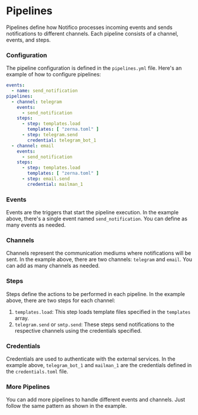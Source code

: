 # Pipelines

Pipelines define how Notifico processes incoming events and sends notifications to different channels. Each pipeline consists of a channel, events, and steps.

### Configuration

The pipeline configuration is defined in the `pipelines.yml` file. Here's an example of how to configure pipelines:

```yaml
events:
  - name: send_notification
pipelines:
  - channel: telegram
    events:
      - send_notification
    steps:
      - step: templates.load
        templates: [ "zerna.toml" ]
      - step: telegram.send
        credential: telegram_bot_1
  - channel: email
    events:
      - send_notification
    steps:
      - step: templates.load
        templates: [ "zerna.toml" ]
      - step: email.send
        credential: mailman_1
```

### Events

Events are the triggers that start the pipeline execution. In the example above, there's a single event named `send_notification`. You can define as many events as needed.

### Channels

Channels represent the communication mediums where notifications will be sent. In the example above, there are two channels: `telegram` and `email`. You can add as many channels as needed.

### Steps

Steps define the actions to be performed in each pipeline. In the example above, there are two steps for each channel:

1. `templates.load`: This step loads template files specified in the `templates` array.
2. `telegram.send` or `smtp.send`: These steps send notifications to the respective channels using the credentials specified.

### Credentials

Credentials are used to authenticate with the external services. In the example above, `telegram_bot_1` and `mailman_1` are the credentials defined in the `credentials.toml` file.

### More Pipelines

You can add more pipelines to handle different events and channels. Just follow the same pattern as shown in the example.
